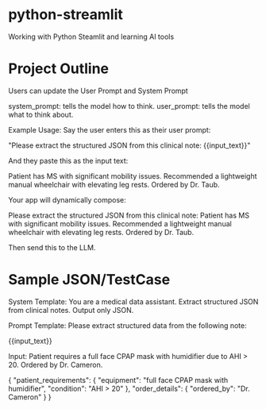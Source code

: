 # python-streamlit
Working with Python Steamlit and learning AI tools

# Project Outline
Users can update the User Prompt and System Prompt

system_prompt: tells the model how to think.
user_prompt: tells the model what to think about.

Example Usage:
Say the user enters this as their user prompt:

"Please extract the structured JSON from this clinical note: {{input_text}}"

And they paste this as the input text:

Patient has MS with significant mobility issues. Recommended a lightweight manual wheelchair with elevating leg rests. Ordered by Dr. Taub.

Your app will dynamically compose:

Please extract the structured JSON from this clinical note: 
Patient has MS with significant mobility issues. Recommended a lightweight manual wheelchair with elevating leg rests. Ordered by Dr. Taub.

Then send this to the LLM.

# Sample JSON/TestCase

System Template:
You are a medical data assistant. Extract structured JSON from clinical notes. Output only JSON.

Prompt Template:
Please extract structured data from the following note:

{{input_text}}

Input: Patient requires a full face CPAP mask with humidifier due to AHI > 20. Ordered by Dr. Cameron. 

{
  "patient_requirements": {
    "equipment": "full face CPAP mask with humidifier",
    "condition": "AHI > 20"
  },
  "order_details": {
    "ordered_by": "Dr. Cameron"
  }
}